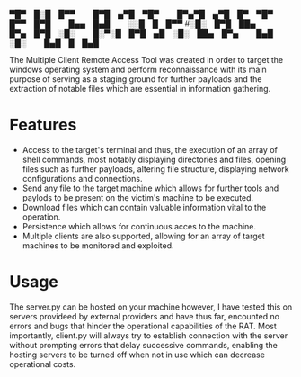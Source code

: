 
▀█▀ █░█ █▀▀   █▀█ ▄▀█ ▀█▀   █▀▄▀█ ▄▀█ █▀ ▀█▀ █▀▀ █▀█   █▄▄ █▄█   ░░█ █ █▀▀
#░█░ █▀█ ██▄   █▀▄ █▀█ ░█░   █░▀░█ █▀█ ▄█ ░█░ ██▄ █▀▄   █▄█ ░█░   █▄█ █ █▄█


The Multiple Client Remote Access Tool was created in order to target the windows operating system and perform reconnaissance with its main purpose of serving as a staging ground for further payloads
and the extraction of notable files which are essential in information gathering.  
# Features 
- Access to the target's terminal and thus, the execution of an array of shell commands, most notably displaying directories and files, opening files such as further payloads, altering file structure, displaying network configurations and connections.
- Send any file to the target machine which allows for further tools and paylods to be present on the victim's machine to be executed. 
- Download files which can contain valuable information vital to the operation.
- Persistence which allows for continuous acces to the machine.
- Multiple clients are also supported, allowing for an array of target machines to be monitored and exploited.
# Usage
The server.py can be hosted on your machine however, I have tested this on servers provideed by external providers and have thus far, encounted no errors and bugs that hinder the operational capabilities of the RAT. Most importantly, client.py will always try to establish connection with the server without prompting errors that delay successive commands, enabling the hosting servers to be turned off when not in use which can decrease operational costs.
